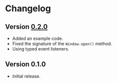 # Changelog

## Version [0.2.0](https://git.belin.io/cedx/nwjs.hx/compare/v0.1.0...v0.2.0)
- Added an example code.
- Fixed the signature of the `Window.open()` method.
- Using typed event listeners.

## Version 0.1.0
- Initial release.
